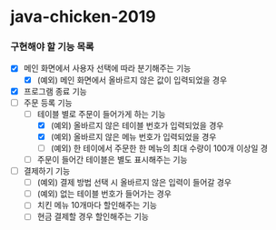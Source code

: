 # java-chicken-2019

### 구현해야 할 기능 목록
- [x] 메인 화면에서 사용자 선택에 따라 분기해주는 기능
    - [x] (예외) 메인 화면에서 올바르지 않은 값이 입력되었을 경우  
- [x] 프로그램 종료 기능
- [ ] 주문 등록 기능
    - [ ] 테이블 별로 주문이 들어가게 하는 기능
        - [x] (예외) 올바르지 않은 테이블 번호가 입력되었을 경우
        - [x] (예외) 올바르지 않은 메뉴 번호가 입력되었을 경우 
        - [ ] (예외) 한 테이에서 주문한 한 메뉴의 최대 수량이 100개 이상일 경 
    - [ ] 주문이 들어간 테이블은 별도 표시해주는 기능
- [ ] 결제하기 기능
    - [ ] (예외) 결제 방법 선택 시 올바르지 않은 입력이 들어갈 경우
    - [ ] (예외) 없는 테이블 번호가 들어가는 경우 
    - [ ] 치킨 메뉴 10개마다 할인해주는 기능
    - [ ] 현금 결제할 경우 할인해주는 기능 